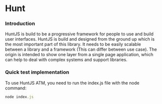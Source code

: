 # Hunt
### Introduction

HuntJS is build to be a progressive framework for people to use and build user interfaces. HuntJS is build and designed from the ground up which is the most important part of this library. It needs to be easily scalable between a library and a framework (This can differ between use case). The origin is intended to show one layer from a single page application, which can help to deal with complex systems and support libraries.

### Quick test implementation
To use HuntJS ATM, you need to run the index.js file with the node command:
```TypeScript
node index.js
```
